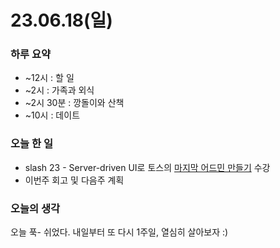 # 23.06.18(일)

### 하루 요약

- ~12시 : 할 일
- ~2시 : 가족과 외식
- ~2시 30분 : 깡돌이와 산책
- ~10시 : 데이트

### 오늘 한 일

- slash 23 - Server-driven UI로 토스의 [마지막 어드민 만들기](https://github.com/Self-Driven-Development/TIL/tree/main/docs/23.06/%EB%B0%95%EA%B7%9C%EC%84%B1/Memo/Slash23.md) 수강
- 이번주 회고 및 다음주 계획

### 오늘의 생각

오늘 푹- 쉬었다. 내일부터 또 다시 1주일, 열심히 살아보자 :)
